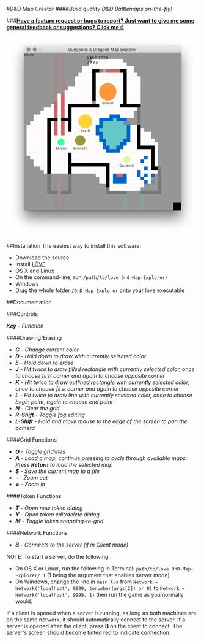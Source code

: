 #D&D Map Creator
####_Build quality D&D Battlemaps on-the-fly!_

###**[Have a feature request or bugs to report? Just want to give me some general feedback or suggestions? Click me :)](https://docs.google.com/forms/d/1NDoWgFsHUcWuL70Hhc727EPv5_jaKcxm8cFkjT5O3KQ/viewform)**

![(Outdated) Screenshot](pics/ss2.png)

##Installation
The easiest way to install this software:

- Download the source
- Install [LÖVE](https://love2d.org)
- OS X and Linux
 - On the command-line, run `/path/to/love Dnd-Map-Explorer/`
- Windows
 - Drag the whole folder `/DnD-Map-Explorer` onto your love executable

##Documentation

###Controls

_**Key** - Function_

####Drawing/Erasing
- _**C** - Change current color_
- _**D** - Hold down to draw with currently selected color_
- _**E** - Hold down to erase_
- _**J** - Hit twice to draw filled rectangle with currently selected color, once to choose first corner and again to choose opposite corner_
- _**K** - Hit twice to draw outlined rectangle with currently selected color, once to choose first corner and again to choose opposite corner_
- _**L** - Hit twice to draw line with currently selected color, once to choose begin point, again to choose end point_
- _**N** - Clear the grid_
- _**R-Shift** - Toggle fog editing_
- _**L-Shift** - Hold and move mouse to the edge of the screen to pan the camera_

####Grid Functions
- _**G** - Toggle gridlines_
- _**A** - Load a map, continue pressing to cycle through available maps. Press **Return** to load the selected map_
- _**S** - Save the current map to a file_
- _**-** - Zoom out_
- _**=** - Zoom in_

####Token Functions
- _**T** - Open new token dialog_
- _**Y** - Open token edit/delete dialog_
- _**M** - Toggle token snapping-to-grid_

####Network Functions
- _**B** - Connects to the server (if in Client mode)_


NOTE: To start a server, do the following:
 - On OS X or Linux, run the following in Terminal: `path/to/love DnD-Map-Explorer/ 1` (1 being the argument that enables server mode)
 - On Windows, change the line in `main.lua` from `Network = Network('localhost', 9999, tonumber(args[2]) or 0)` to `Network = Network('localhost', 9999, 1)` then run the game as you normally would. 
 
If a client is opened when a server is running, as long as both machines are on the same network, it should automatically connect to the server. If a server is opened after the client, press **B** on the client to connect. The server's screen should become tinted red to indicate connection.
